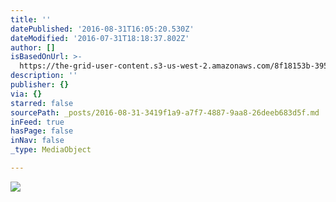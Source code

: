 ```yaml
---
title: ''
datePublished: '2016-08-31T16:05:20.530Z'
dateModified: '2016-07-31T18:18:37.802Z'
author: []
isBasedOnUrl: >-
  https://the-grid-user-content.s3-us-west-2.amazonaws.com/8f18153b-3952-4b5e-b810-0735d285754a.jpg
description: ''
publisher: {}
via: {}
starred: false
sourcePath: _posts/2016-08-31-3419f1a9-a7f7-4887-9aa8-26deeb683d5f.md
inFeed: true
hasPage: false
inNav: false
_type: MediaObject

---
```

![](https://the-grid-user-content.s3-us-west-2.amazonaws.com/8f18153b-3952-4b5e-b810-0735d285754a.jpg)